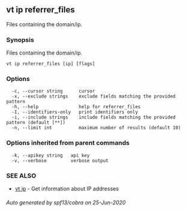 ## vt ip referrer_files

Files containing the domain/ip.

### Synopsis

Files containing the domain/ip.

```
vt ip referrer_files [ip] [flags]
```

### Options

```
  -c, --cursor string      cursor
  -x, --exclude strings    exclude fields matching the provided pattern
  -h, --help               help for referrer_files
  -I, --identifiers-only   print identifiers only
  -i, --include strings    include fields matching the provided pattern (default [**])
  -n, --limit int          maximum number of results (default 10)
```

### Options inherited from parent commands

```
  -k, --apikey string   api key
  -v, --verbose         verbose output
```

### SEE ALSO

* [vt ip](vt_ip.md)	 - Get information about IP addresses

###### Auto generated by spf13/cobra on 25-Jun-2020
